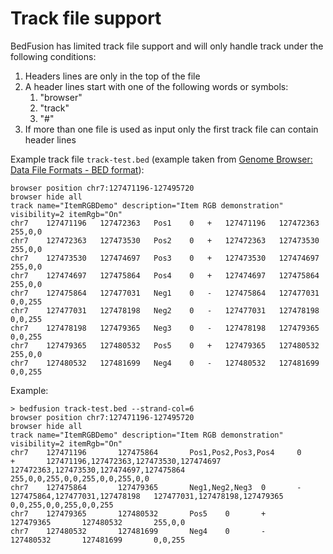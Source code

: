 # Track file support

BedFusion has limited track file support and will only handle track under the following conditions:

1. Headers lines are only in the top of the file
1. A header lines start with one of the following words or symbols:
    1. "browser"
    1. "track"
    1. "#"
1. If more than one file is used as input only the first track file can contain header lines

Example track file `track-test.bed` (example taken from [Genome Browser: Data File Formats - BED format](https://genome.ucsc.edu/FAQ/FAQformat.html#format1)):

``` text
browser position chr7:127471196-127495720
browser hide all
track name="ItemRGBDemo" description="Item RGB demonstration" visibility=2 itemRgb="On"
chr7	127471196	127472363	Pos1	0	+	127471196	127472363	255,0,0
chr7	127472363	127473530	Pos2	0	+	127472363	127473530	255,0,0
chr7	127473530	127474697	Pos3	0	+	127473530	127474697	255,0,0
chr7	127474697	127475864	Pos4	0	+	127474697	127475864	255,0,0
chr7	127475864	127477031	Neg1	0	-	127475864	127477031	0,0,255
chr7	127477031	127478198	Neg2	0	-	127477031	127478198	0,0,255
chr7	127478198	127479365	Neg3	0	-	127478198	127479365	0,0,255
chr7	127479365	127480532	Pos5	0	+	127479365	127480532	255,0,0
chr7	127480532	127481699	Neg4	0	-	127480532	127481699	0,0,255
```

Example:

``` shell
> bedfusion track-test.bed --strand-col=6
browser position chr7:127471196-127495720
browser hide all
track name="ItemRGBDemo" description="Item RGB demonstration" visibility=2 itemRgb="On"
chr7    127471196       127475864       Pos1,Pos2,Pos3,Pos4     0       +       127471196,127472363,127473530,127474697 127472363,127473530,127474697,127475864 255,0,0,255,0,0,255,0,0,255,0,0
chr7    127475864       127479365       Neg1,Neg2,Neg3  0       -       127475864,127477031,127478198   127477031,127478198,127479365   0,0,255,0,0,255,0,0,255
chr7    127479365       127480532       Pos5    0       +       127479365       127480532       255,0,0
chr7    127480532       127481699       Neg4    0       -       127480532       127481699       0,0,255
```
